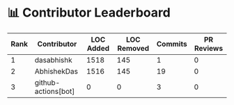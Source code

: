 # 📊 Contributor Leaderboard

| Rank | Contributor | LOC Added | LOC Removed | Commits | PR Reviews |
|------|-------------|-----------|-------------|---------|------------|
|      1 | dasabhishk | 1518 | 145 | 1 | 0 |
|      2 | AbhishekDas | 1516 | 145 | 19 | 0 |
|      3 | github-actions[bot] | 0 | 0 | 3 | 0 |

